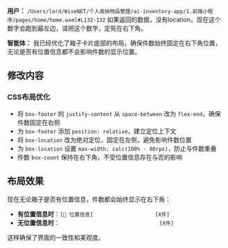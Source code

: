 **用户：**
`/Users/lord/WiseNET/个人收纳物品整理/ai-inventory-app/1.前端小程序/pages/home/home.wxml#L132-132` 如果返回的数据，没有location，现在这个数字会跑到最左边，请把这个数字，定死在右下角。

**智能体：**
我已经优化了箱子卡片底部的布局，确保件数始终固定在右下角位置，无论是否有位置信息都不会影响件数的显示位置。

## 修改内容

### CSS布局优化
- 将 `box-footer` 的 `justify-content` 从 `space-between` 改为 `flex-end`，确保件数固定在右侧
- 为 `box-footer` 添加 `position: relative`，建立定位上下文
- 将 `box-location` 改为绝对定位，固定在左侧，避免影响件数位置
- 为 `box-location` 设置 `max-width: calc(100% - 80rpx)`，防止与件数重叠
- 件数 `box-count` 保持在右下角，不受位置信息存在与否的影响

## 布局效果
现在无论箱子是否有位置信息，件数都会始终显示在右下角：
- **有位置信息时**：`[📍 位置信息]                    [X件]`
- **无位置信息时**：`                                [X件]`

这样确保了界面的一致性和美观度。